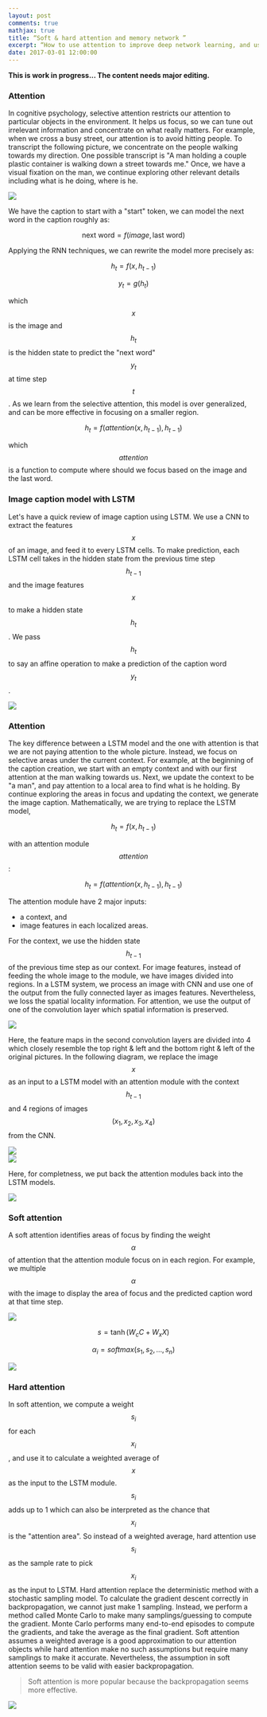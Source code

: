 ```yaml
---
layout: post
comments: true
mathjax: true
title: “Soft & hard attention and memory network ”
excerpt: “How to use attention to improve deep network learning, and use memory network for Q&A?”
date: 2017-03-01 12:00:00
---
```

**This is work in progress... The content needs major editing.**

### Attention

In cognitive psychology, selective attention restricts our attention to particular objects in the environment. It helps us focus, so we can tune out irrelevant information and concentrate on what really matters. For example, when we cross a busy street, our attention is to avoid hitting people. To transcript the following picture, we concentrate on the people walking towards my direction. One possible transcript is "A man holding a couple plastic container is walking down a street towards me." Once, we have a visual fixation on the man, we continue exploring other relevant details including what is he doing, where is he.

<div class="imgcap">
<img src="/assets/att/attention.jpg" style="border:none;;">
</div>


We have the caption to start with a "start" token, we can model the next word in the caption roughly as: 

$$
\text{next word} = f(image, \text{last word})
$$

Applying the RNN techniques, we can rewrite the model more precisely as:

$$
h_{t} = f(x, h_{t-1})
$$

$$
y_{t} = g(h_{t})
$$


which $$ x $$ is the image and $$ h_{t} $$ is the hidden state to predict the "next word" $$ y_{t} $$ at time step $$ t $$. As we learn from the selective attention, this model is over generalized, and can be more effective in focusing on a smaller region.

$$
h_{t} = f(attention(x, h_{t-1}), h_{t-1} )
$$

which $$ attention $$ is a function to compute where should we focus based on the image and the last word.

### Image caption model with LSTM

Let's have a quick review of image caption using LSTM. We use a CNN to extract the features $$ x $$ of an image, and feed it to every LSTM cells. To make prediction, each LSTM cell takes in the hidden state from the previous time step $$ h_{t-1} $$ and the image features $$ x $$ to make a hidden state $$ h_{t} $$. We pass $$ h_{t} $$ to say an affine operation to make a prediction of the caption word $$ y_{t} $$. 

<div class="imgcap">
<img src="/assets/att/rnn.png" style="border:none;;">
</div>

### Attention

The key difference between a LSTM model and the one with attention is that we are not paying attention to the whole picture. Instead, we focus on selective areas under the current context. For example, at the beginning of the caption creation, we start with an empty context and with our first attention at the man walking towards us. Next, we update the context to be "a man", and pay attention to a local area to find what is he holding. By continue exploring the areas in focus and updating the context, we generate the image caption. Mathematically, we are trying to replace the LSTM model,

$$
h_{t} = f(x, h_{t-1})
$$

with an attention module $$attention$$:

$$
h_{t} = f(attention(x, h_{t-1}), h_{t-1} )
$$

The attention module have 2 major inputs:
* a context, and
* image features in each localized areas.

For the context, we use the hidden state $$ h_{t-1} $$ of the previous time step as our context. For image features, instead of feeding the whole image to the module, we have images divided into regions. In a LSTM system, we process an image with CNN and use one of the output from the fully connected layer as images features. Nevertheless, we loss the spatial locality information. For attention, we use the output of one of the convolution layer which spatial information is preserved.

<div class="imgcap">
<img src="/assets/att/cnn3d2.png" style="border:none;;">
</div>

Here, the feature maps in the second convolution layers are divided into 4 which closely resemble the top right & left and the bottom right & left of the original pictures. In the following diagram, we replace the image $$ x $$ as an input to a LSTM model with an attention module with the context $$ h_{t-1} $$ and 4 regions of images $$ (x_1, x_2, x_3, x_{4}) $$ from the CNN.

<div class="imgcap">
<img src="/assets/att/att2.png" style="border:none;;">
</div>

<div class="imgcap">
<img src="/assets/att/context.png" style="border:none;;">
</div>

Here, for completness, we put back the attention modules back into the LSTM models.
<div class="imgcap">
<img src="/assets/att/att3.png" style="border:none;;">
</div>

### Soft attention

A soft attention identifies areas of focus by finding the weight $$ \alpha $$ of attention that the attention module focus on in each region. For example, we multiple $$ \alpha $$ with the image to display the area of focus and the predicted caption word at that time step.

<div class="imgcap">
<img src="/assets/att/attention2.png" style="border:none;;">
</div>

$$
s = \tanh(W_{c} C + W_{x} X )
$$

$$
\alpha_i = softmax(s_1, s_2, \dots, s_{n})
$$

<div class="imgcap">
<img src="/assets/att/soft.png" style="border:none;;">
</div>

### Hard attention

In soft attention, we compute a weight $$ s_{i} $$ for each $$ x_{i}$$, and use it to calculate a weighted average of $$ x $$ as the input to the LSTM module. $$ s_{i} $$ adds up to 1 which can also be interpreted as the chance that $$ x_{i} $$ is the "attention area". So instead of a weighted average, hard attention use $$ s_{i} $$ as the sample rate to pick $$ x_{i} $$ as the input to LSTM. Hard attention replace the deterministic method with a stochastic sampling model. To calculate the gradient descent correctly in backpropagation, we cannot just make 1 sampling. Instead, we perform a method called Monte Carlo to make many samplings/guessing to compute the gradient. Monte Carlo performs many end-to-end episodes to compute the gradients, and take the average as the final gradient. Soft attention assumes a weighted average is a good approximation to our attention objects while hard attention make no such assumptions but require many samplings to make it accurate. Nevertheless, the assumption in soft attention seems to be valid with easier backpropagation.

> Soft attention is more popular because the backpropagation seems more effective.

<div class="imgcap">
<img src="/assets/att/hard.png" style="border:none;;">
</div>






